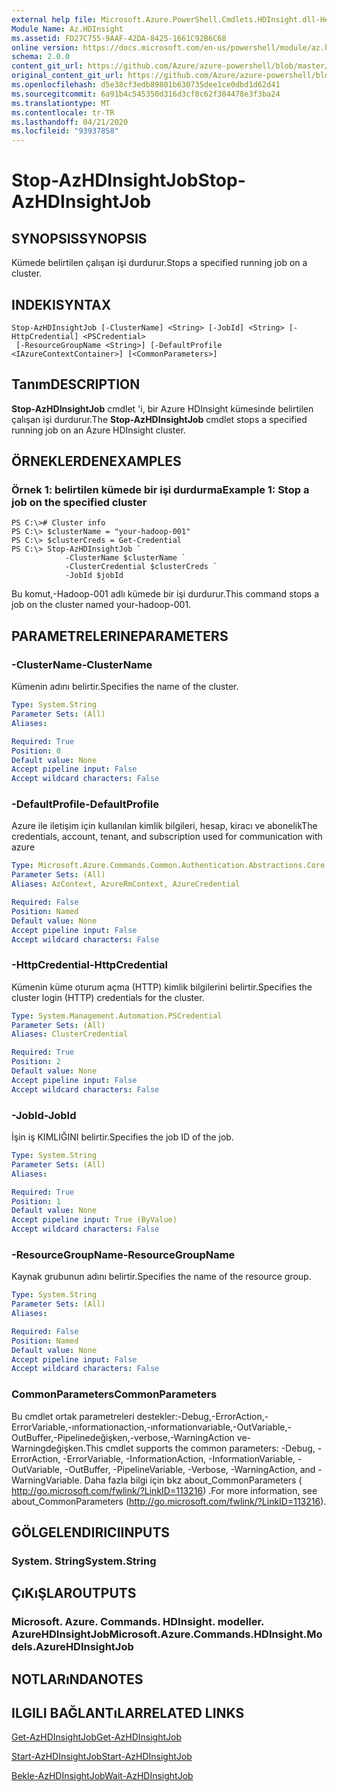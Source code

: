 ```yaml
---
external help file: Microsoft.Azure.PowerShell.Cmdlets.HDInsight.dll-Help.xml
Module Name: Az.HDInsight
ms.assetid: FD27C755-9AAF-42DA-8425-1661C92B6C68
online version: https://docs.microsoft.com/en-us/powershell/module/az.hdinsight/stop-azhdinsightjob
schema: 2.0.0
content_git_url: https://github.com/Azure/azure-powershell/blob/master/src/HDInsight/HDInsight/help/Stop-AzHDInsightJob.md
original_content_git_url: https://github.com/Azure/azure-powershell/blob/master/src/HDInsight/HDInsight/help/Stop-AzHDInsightJob.md
ms.openlocfilehash: d5e38cf3edb89801b630735dee1ce0dbd1d62d41
ms.sourcegitcommit: 6a91b4c545350d316d3cf8c62f384478e3f3ba24
ms.translationtype: MT
ms.contentlocale: tr-TR
ms.lasthandoff: 04/21/2020
ms.locfileid: "93937858"
---
```

# <span data-ttu-id="0fac8-101">Stop-AzHDInsightJob</span><span class="sxs-lookup"><span data-stu-id="0fac8-101">Stop-AzHDInsightJob</span></span>

## <span data-ttu-id="0fac8-102">SYNOPSIS</span><span class="sxs-lookup"><span data-stu-id="0fac8-102">SYNOPSIS</span></span>
<span data-ttu-id="0fac8-103">Kümede belirtilen çalışan işi durdurur.</span><span class="sxs-lookup"><span data-stu-id="0fac8-103">Stops a specified running job on a cluster.</span></span>

## <span data-ttu-id="0fac8-104">INDEKI</span><span class="sxs-lookup"><span data-stu-id="0fac8-104">SYNTAX</span></span>

```
Stop-AzHDInsightJob [-ClusterName] <String> [-JobId] <String> [-HttpCredential] <PSCredential>
 [-ResourceGroupName <String>] [-DefaultProfile <IAzureContextContainer>] [<CommonParameters>]
```

## <span data-ttu-id="0fac8-105">Tanım</span><span class="sxs-lookup"><span data-stu-id="0fac8-105">DESCRIPTION</span></span>
<span data-ttu-id="0fac8-106">**Stop-AzHDInsightJob** cmdlet 'i, bir Azure HDInsight kümesinde belirtilen çalışan işi durdurur.</span><span class="sxs-lookup"><span data-stu-id="0fac8-106">The **Stop-AzHDInsightJob** cmdlet stops a specified running job on an Azure HDInsight cluster.</span></span>

## <span data-ttu-id="0fac8-107">ÖRNEKLERDEN</span><span class="sxs-lookup"><span data-stu-id="0fac8-107">EXAMPLES</span></span>

### <span data-ttu-id="0fac8-108">Örnek 1: belirtilen kümede bir işi durdurma</span><span class="sxs-lookup"><span data-stu-id="0fac8-108">Example 1: Stop a job on the specified cluster</span></span>
```
PS C:\># Cluster info
PS C:\> $clusterName = "your-hadoop-001"
PS C:\> $clusterCreds = Get-Credential
PS C:\> Stop-AzHDInsightJob `
            -ClusterName $clusterName `
            -ClusterCredential $clusterCreds `
            -JobId $jobId
```

<span data-ttu-id="0fac8-109">Bu komut,-Hadoop-001 adlı kümede bir işi durdurur.</span><span class="sxs-lookup"><span data-stu-id="0fac8-109">This command stops a job on the cluster named your-hadoop-001.</span></span>

## <span data-ttu-id="0fac8-110">PARAMETRELERINE</span><span class="sxs-lookup"><span data-stu-id="0fac8-110">PARAMETERS</span></span>

### <span data-ttu-id="0fac8-111">-ClusterName</span><span class="sxs-lookup"><span data-stu-id="0fac8-111">-ClusterName</span></span>
<span data-ttu-id="0fac8-112">Kümenin adını belirtir.</span><span class="sxs-lookup"><span data-stu-id="0fac8-112">Specifies the name of the cluster.</span></span>

```yaml
Type: System.String
Parameter Sets: (All)
Aliases:

Required: True
Position: 0
Default value: None
Accept pipeline input: False
Accept wildcard characters: False
```

### <span data-ttu-id="0fac8-113">-DefaultProfile</span><span class="sxs-lookup"><span data-stu-id="0fac8-113">-DefaultProfile</span></span>
<span data-ttu-id="0fac8-114">Azure ile iletişim için kullanılan kimlik bilgileri, hesap, kiracı ve abonelik</span><span class="sxs-lookup"><span data-stu-id="0fac8-114">The credentials, account, tenant, and subscription used for communication with azure</span></span>

```yaml
Type: Microsoft.Azure.Commands.Common.Authentication.Abstractions.Core.IAzureContextContainer
Parameter Sets: (All)
Aliases: AzContext, AzureRmContext, AzureCredential

Required: False
Position: Named
Default value: None
Accept pipeline input: False
Accept wildcard characters: False
```

### <span data-ttu-id="0fac8-115">-HttpCredential</span><span class="sxs-lookup"><span data-stu-id="0fac8-115">-HttpCredential</span></span>
<span data-ttu-id="0fac8-116">Kümenin küme oturum açma (HTTP) kimlik bilgilerini belirtir.</span><span class="sxs-lookup"><span data-stu-id="0fac8-116">Specifies the cluster login (HTTP) credentials for the cluster.</span></span>

```yaml
Type: System.Management.Automation.PSCredential
Parameter Sets: (All)
Aliases: ClusterCredential

Required: True
Position: 2
Default value: None
Accept pipeline input: False
Accept wildcard characters: False
```

### <span data-ttu-id="0fac8-117">-JobId</span><span class="sxs-lookup"><span data-stu-id="0fac8-117">-JobId</span></span>
<span data-ttu-id="0fac8-118">İşin iş KIMLIĞINI belirtir.</span><span class="sxs-lookup"><span data-stu-id="0fac8-118">Specifies the job ID of the job.</span></span>

```yaml
Type: System.String
Parameter Sets: (All)
Aliases:

Required: True
Position: 1
Default value: None
Accept pipeline input: True (ByValue)
Accept wildcard characters: False
```

### <span data-ttu-id="0fac8-119">-ResourceGroupName</span><span class="sxs-lookup"><span data-stu-id="0fac8-119">-ResourceGroupName</span></span>
<span data-ttu-id="0fac8-120">Kaynak grubunun adını belirtir.</span><span class="sxs-lookup"><span data-stu-id="0fac8-120">Specifies the name of the resource group.</span></span>

```yaml
Type: System.String
Parameter Sets: (All)
Aliases:

Required: False
Position: Named
Default value: None
Accept pipeline input: False
Accept wildcard characters: False
```

### <span data-ttu-id="0fac8-121">CommonParameters</span><span class="sxs-lookup"><span data-stu-id="0fac8-121">CommonParameters</span></span>
<span data-ttu-id="0fac8-122">Bu cmdlet ortak parametreleri destekler:-Debug,-ErrorAction,-ErrorVariable,-ınformationaction,-ınformationvariable,-OutVariable,-OutBuffer,-Pipelinedeğişken,-verbose,-WarningAction ve-Warningdeğişken.</span><span class="sxs-lookup"><span data-stu-id="0fac8-122">This cmdlet supports the common parameters: -Debug, -ErrorAction, -ErrorVariable, -InformationAction, -InformationVariable, -OutVariable, -OutBuffer, -PipelineVariable, -Verbose, -WarningAction, and -WarningVariable.</span></span> <span data-ttu-id="0fac8-123">Daha fazla bilgi için bkz about_CommonParameters ( http://go.microsoft.com/fwlink/?LinkID=113216) .</span><span class="sxs-lookup"><span data-stu-id="0fac8-123">For more information, see about_CommonParameters (http://go.microsoft.com/fwlink/?LinkID=113216).</span></span>

## <span data-ttu-id="0fac8-124">GÖLGELENDIRICI</span><span class="sxs-lookup"><span data-stu-id="0fac8-124">INPUTS</span></span>

### <span data-ttu-id="0fac8-125">System. String</span><span class="sxs-lookup"><span data-stu-id="0fac8-125">System.String</span></span>

## <span data-ttu-id="0fac8-126">ÇıKıŞLAR</span><span class="sxs-lookup"><span data-stu-id="0fac8-126">OUTPUTS</span></span>

### <span data-ttu-id="0fac8-127">Microsoft. Azure. Commands. HDInsight. modeller. AzureHDInsightJob</span><span class="sxs-lookup"><span data-stu-id="0fac8-127">Microsoft.Azure.Commands.HDInsight.Models.AzureHDInsightJob</span></span>

## <span data-ttu-id="0fac8-128">NOTLARıNDA</span><span class="sxs-lookup"><span data-stu-id="0fac8-128">NOTES</span></span>

## <span data-ttu-id="0fac8-129">ILGILI BAĞLANTıLAR</span><span class="sxs-lookup"><span data-stu-id="0fac8-129">RELATED LINKS</span></span>

[<span data-ttu-id="0fac8-130">Get-AzHDInsightJob</span><span class="sxs-lookup"><span data-stu-id="0fac8-130">Get-AzHDInsightJob</span></span>](./Get-AzHDInsightJob.md)

[<span data-ttu-id="0fac8-131">Start-AzHDInsightJob</span><span class="sxs-lookup"><span data-stu-id="0fac8-131">Start-AzHDInsightJob</span></span>](./Start-AzHDInsightJob.md)

[<span data-ttu-id="0fac8-132">Bekle-AzHDInsightJob</span><span class="sxs-lookup"><span data-stu-id="0fac8-132">Wait-AzHDInsightJob</span></span>](./Wait-AzHDInsightJob.md)


